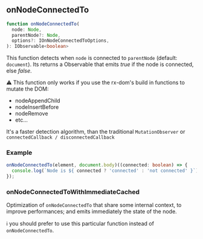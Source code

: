 ## onNodeConnectedTo

```ts
function onNodeConnectedTo(
  node: Node,
  parentNode?: Node,
  options?: IOnNodeConnectedToOptions,
): IObservable<boolean>
```

This function detects when `node` is connected to `parentNode` (default: `document`). Its returns a Observable that emits *true* if the node
is connected, else *false*.

⚠️ This function only works if you use the rx-dom's build in functions to mutate the DOM:

- nodeAppendChild
- nodeInsertBefore
- nodeRemove
- etc...

It's a faster detection algorithm, than the traditional `MutationObserver` or `connectedCallback / disconnectedCallback`

### Example

```ts
onNodeConnectedTo(element, document.body)((connected: boolean) => {
  console.log(`Node is ${ connected ? 'connected' : 'not connected' }`);
});
```

### onNodeConnectedToWithImmediateCached

Optimization of `onNodeConnectedTo` that share some internal context, to improve performances; and emits immediately the state of the node.

ℹ️ you should prefer to use this particular function instead of `onNodeConnectedTo`.

